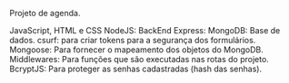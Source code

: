 Projeto de agenda.

JavaScript, HTML e CSS
NodeJS: BackEnd
Express: 
MongoDB: Base de dados. 
csurf: para criar tokens para a segurança dos formulários.
Mongoose: Para fornecer o mapeamento dos objetos do MongoDB.
Middlewares: Para funções que são executadas nas rotas do projeto.
BcryptJS: Para proteger as senhas cadastradas (hash das senhas).

